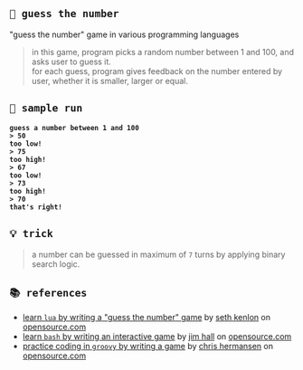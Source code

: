 ## `🔎 guess the number`
"guess the number" game in various programming languages

> in this game, program picks a random number between 1 and 100, and asks user to guess it.  
> for each guess, program gives feedback on the number entered by user, whether it is smaller, larger or equal.

## `🎯 sample run`
<b>

```
guess a number between 1 and 100
> 50
too low!
> 75
too high!
> 67
too low!
> 73
too high!
> 70
that's right!
```
</b>

## `💡 trick`
> a number can be guessed in maximum of `7` turns by applying binary search logic.

## `📚 references`
- [learn `lua` by writing a "guess the number" game](https://opensource.com/article/20/12/lua-guess-number-game) by [seth kenlon](https://opensource.com/users/seth) on [opensource.com](https://opensource.com)
- [learn `bash` by writing an interactive game](https://opensource.com/article/20/12/learn-bash) by [jim hall](https://opensource.com/users/jim-hall) on [opensource.com](https://opensource.com)
- [practice coding in `groovy` by writing a game](https://opensource.com/article/20/12/groovy) by [chris hermansen](https://opensource.com/users/clhermansen) on [opensource.com](https://opensource.com)

